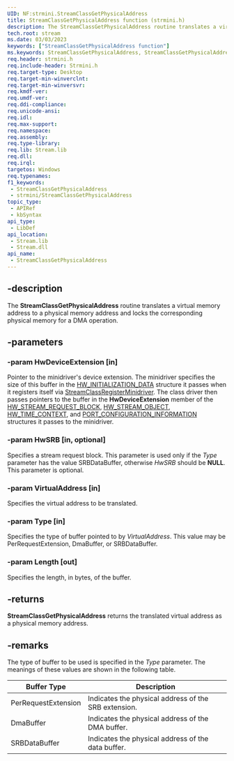```yaml
---
UID: NF:strmini.StreamClassGetPhysicalAddress
title: StreamClassGetPhysicalAddress function (strmini.h)
description: The StreamClassGetPhysicalAddress routine translates a virtual memory address to a physical memory address and locks the corresponding physical memory for a DMA operation.
tech.root: stream
ms.date: 03/03/2023
keywords: ["StreamClassGetPhysicalAddress function"]
ms.keywords: StreamClassGetPhysicalAddress, StreamClassGetPhysicalAddress routine [Streaming Media Devices], strclass-routines_e8d5c2ab-3cfa-4bb7-b4f7-e57908c2c6f8.xml, stream.streamclassgetphysicaladdress, strmini/StreamClassGetPhysicalAddress
req.header: strmini.h
req.include-header: Strmini.h
req.target-type: Desktop
req.target-min-winverclnt: 
req.target-min-winversvr: 
req.kmdf-ver: 
req.umdf-ver: 
req.ddi-compliance: 
req.unicode-ansi: 
req.idl: 
req.max-support: 
req.namespace: 
req.assembly: 
req.type-library: 
req.lib: Stream.lib
req.dll: 
req.irql: 
targetos: Windows
req.typenames: 
f1_keywords:
 - StreamClassGetPhysicalAddress
 - strmini/StreamClassGetPhysicalAddress
topic_type:
 - APIRef
 - kbSyntax
api_type:
 - LibDef
api_location:
 - Stream.lib
 - Stream.dll
api_name:
 - StreamClassGetPhysicalAddress
---
```


## -description

The **StreamClassGetPhysicalAddress** routine translates a virtual memory address to a physical memory address and locks the corresponding physical memory for a DMA operation.

## -parameters

### -param HwDeviceExtension [in]

Pointer to the minidriver's device extension. The minidriver specifies the size of this buffer in the [HW_INITIALIZATION_DATA](./ns-strmini-_hw_initialization_data.md) structure it passes when it registers itself via [StreamClassRegisterMinidriver](./nf-strmini-streamclassregisteradapter.md). The class driver then passes pointers to the buffer in the **HwDeviceExtension** member of the [HW_STREAM_REQUEST_BLOCK](./ns-strmini-_hw_stream_request_block.md), [HW_STREAM_OBJECT](./ns-strmini-_hw_stream_object.md), [HW_TIME_CONTEXT](./ns-strmini-_hw_time_context.md), and [PORT_CONFIGURATION_INFORMATION](./ns-strmini-_port_configuration_information.md) structures it passes to the minidriver.

### -param HwSRB [in, optional]

Specifies a stream request block. This parameter is used only if the *Type* parameter has the value SRBDataBuffer, otherwise *HwSRB* should be **NULL**. This parameter is optional.

### -param VirtualAddress [in]

Specifies the virtual address to be translated.

### -param Type [in]

Specifies the type of buffer pointed to by *VirtualAddress*. This value may be PerRequestExtension, DmaBuffer, or SRBDataBuffer.

### -param Length [out]

Specifies the length, in bytes, of the buffer.

## -returns

**StreamClassGetPhysicalAddress** returns the translated virtual address as a physical memory address.

## -remarks

The type of buffer to be used is specified in the *Type* parameter. The meanings of these values are shown in the following table.

| Buffer Type | Description |
|---|---|
| PerRequestExtension | Indicates the physical address of the SRB extension. |
| DmaBuffer | Indicates the physical address of the DMA buffer. |
| SRBDataBuffer | Indicates the physical address of the data buffer. |